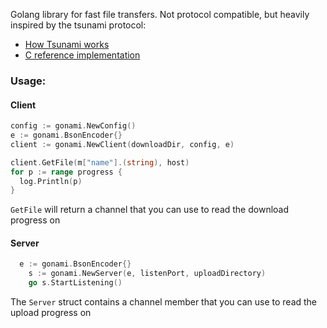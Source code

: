 Golang library for fast file transfers.  Not protocol compatible, but heavily inspired by the tsunami protocol:
* [How Tsunami works](http://tsunami-udp.cvs.sourceforge.net/viewvc/tsunami-udp/docs/howTsunamiWorks.txt)
* [C reference implementation](https://github.com/sebsto/tsunami-udp)

### Usage:

#### Client
  ```go
  config := gonami.NewConfig()
  e := gonami.BsonEncoder{}
  client := gonami.NewClient(downloadDir, config, e)

  client.GetFile(m["name"].(string), host)
  for p := range progress {
  	log.Println(p)
  }
```
```GetFile```  will return a channel that you can use to read the download progress on

#### Server
```go
  e := gonami.BsonEncoder{}
	s := gonami.NewServer(e, listenPort, uploadDirectory)
	go s.StartListening()
  ```
The ```Server``` struct contains a channel member that you can use to read the upload progress on

